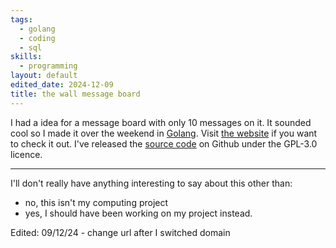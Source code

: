 ```yaml
---
tags:
  - golang
  - coding
  - sql
skills:
  - programming
layout: default
edited_date: 2024-12-09
title: the wall message board
---
```

I had a idea for a message board with only 10 messages on it. It sounded cool so I made it over the weekend in [Golang](https://go.dev/).
Visit [the website](https://the-wall.tombrandis.uk) if you want to check it out. 
I've released the [source code](https://github.com/TomJB1/the-graffiti-wall) on Github under the GPL-3.0 licence.

---
I'll don't really have anything interesting to say about this other than:
- no, this isn't my computing project 
- yes, I should have been working on my project instead.

Edited:
09/12/24 - change url after I switched domain